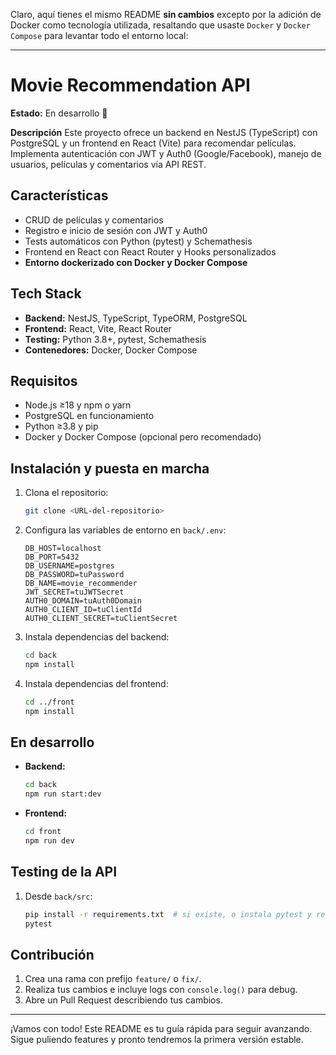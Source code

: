 Claro, aquí tienes el mismo README **sin cambios** excepto por la adición de Docker como tecnología utilizada, resaltando que usaste `Docker` y `Docker Compose` para levantar todo el entorno local:

---

# Movie Recommendation API

**Estado:** En desarrollo 🚧

**Descripción**
Este proyecto ofrece un backend en NestJS (TypeScript) con PostgreSQL y un frontend en React (Vite) para recomendar películas. Implementa autenticación con JWT y Auth0 (Google/Facebook), manejo de usuarios, películas y comentarios vía API REST.

## Características

* CRUD de películas y comentarios
* Registro e inicio de sesión con JWT y Auth0
* Tests automáticos con Python (pytest) y Schemathesis
* Frontend en React con React Router y Hooks personalizados
* **Entorno dockerizado con Docker y Docker Compose**

## Tech Stack

* **Backend:** NestJS, TypeScript, TypeORM, PostgreSQL
* **Frontend:** React, Vite, React Router
* **Testing:** Python 3.8+, pytest, Schemathesis
* **Contenedores:** Docker, Docker Compose

## Requisitos

* Node.js ≥18 y npm o yarn
* PostgreSQL en funcionamiento
* Python ≥3.8 y pip
* Docker y Docker Compose (opcional pero recomendado)

## Instalación y puesta en marcha

1. Clona el repositorio:

   ```bash
   git clone <URL-del-repositorio>
   ```

2. Configura las variables de entorno en `back/.env`:

   ```env
   DB_HOST=localhost
   DB_PORT=5432
   DB_USERNAME=postgres
   DB_PASSWORD=tuPassword
   DB_NAME=movie_recommender
   JWT_SECRET=tuJWTSecret
   AUTH0_DOMAIN=tuAuth0Domain
   AUTH0_CLIENT_ID=tuClientId
   AUTH0_CLIENT_SECRET=tuClientSecret
   ```

3. Instala dependencias del backend:

   ```bash
   cd back
   npm install
   ```

4. Instala dependencias del frontend:

   ```bash
   cd ../front
   npm install
   ```

## En desarrollo

* **Backend:**

  ```bash
  cd back
  npm run start:dev
  ```

* **Frontend:**

  ```bash
  cd front
  npm run dev
  ```

## Testing de la API

1. Desde `back/src`:

   ```bash
   pip install -r requirements.txt  # si existe, o instala pytest y requests
   pytest
   ```

## Contribución

1. Crea una rama con prefijo `feature/` o `fix/`.
2. Realiza tus cambios e incluye logs con `console.log()` para debug.
3. Abre un Pull Request describiendo tus cambios.

---

¡Vamos con todo! Este README es tu guía rápida para seguir avanzando. Sigue puliendo features y pronto tendremos la primera versión estable.

